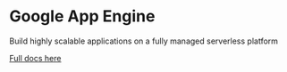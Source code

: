 # Google App Engine
Build highly scalable applications on a fully managed serverless platform

[Full docs here](https://cloud.google.com/appengine/)